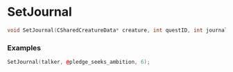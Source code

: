 # SetJournal
```cpp - C++
void SetJournal(CSharedCreatureData* creature, int questID, int journalID);
```

### Examples
```cpp - C++
SetJournal(talker, @pledge_seeks_ambition, 6);
```
